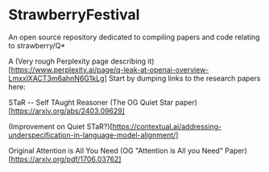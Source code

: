 # StrawberryFestival
An open source repository dedicated to compiling papers and code relating to strawberry/Q*

A (Very rough Perplexity page describing it)[https://www.perplexity.ai/page/q-leak-at-openai-overview-LmxxlXACT3m6ahnN6G1kLg]
Start by dumping links to the research papers here:

STaR -- Self TAught Reasoner
(The OG Quiet Star paper)[https://arxiv.org/abs/2403.09629]

(Improvement on Quiet STaR?)[https://contextual.ai/addressing-underspecification-in-language-model-alignment/]





Original Attention is All You Need
(OG "Attention is All you Need" Paper)[https://arxiv.org/pdf/1706.03762]
